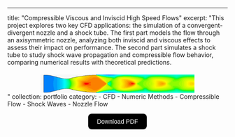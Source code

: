 ---
title: "Compressible Viscous and Inviscid High Speed Flows"
excerpt: "This project explores two key CFD applications: the simulation of a convergent-divergent nozzle and a shock tube. The first part models the flow through an axisymmetric nozzle, analyzing both inviscid and viscous effects to assess their impact on performance. The second part simulates a shock tube to study shock wave propagation and compressible flow behavior, comparing numerical results with theoretical predictions. <br/><img src='/images/portfolio/jet_shocks.png' style='display: block; margin-top: 20px; margin-left: auto; margin-right: auto; width: 70%; height: auto;'>"
collection: portfolio
category:
    - CFD
    - Numeric Methods
    - Compressible Flow
    - Shock Waves
    - Nozzle Flow

<div style="display: flex; justify-content: center; align-items: center;">
  <a href="https://joaogaspar00.github.io/files/projects/HW4___Computacional_Fluid_Mechanics.pdf" target="_blank">
    <button style="
      padding: 10px 20px;
      font-size: 14px;
      background-color: black;
      color: white;
      border: none;
      border-radius: 8px;
      cursor: pointer;
      transition: background-color 0.3s;">
      Download PDF
    </button>
  </a>
</div>


